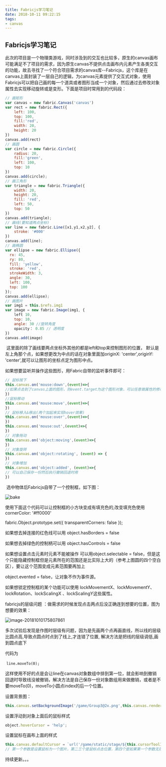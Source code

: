 ```yaml
---
title: Fabricjs学习笔记
date: 2018-10-11 09:22:15
tags:
- canvas
---
```


## Fabricjs学习笔记

 	

​	此次的项目是一个物理类游戏，同时涉及到的交互也比较多，原生的canvas画布可能满足不了项目的需求，因为原生canvas不提供点击画布内元素产生各类交互的功能，故去寻找了一个符合项目需求的canvas库--Fabricjs，这个库是在canvas上面封装了一层自己的逻辑，为canvas元素提供了交互式对象，使用Fabricjs可以把自己画的每一个道具或者图形当成一个对象，然后通过去修改对象属性去实现移动旋转或是变形。下面是项目时常用到的代码段：

<!-- more -->

```javascript
// 画矩形
var canvas = new fabric.Canvas('canvas')
var rect = new fabric.Rect({
    left: 100,
    top: 100,
    fill:'red',
    width: 20,
  	height: 20
})
canvas.add(rect)
// 画圆
var circle = new fabric.Circle({
    radius: 20,
    fill:'green',
    left: 100,
    top: 10
})
canvas.add(circle);
// 画三角形
var triangle = new fabric.Triangle({
    width: 20,
    height: 20,
    fill: 'red',
    left: 50,
    top: 50
})
canvas.add(triangle);
// 画线(要知道两点坐标)
var line = new fabric.Line([x1,y1,x2,y2], {
    stroke: '#000'
})
canvas.add(line);
// 画椭圆
var ellipse = new fabric.Ellipse({
  rx: 45,
  ry: 80,
  fill: 'yellow',
  stroke: 'red',
  strokeWidth: 3,
  angle: 30,
  left: 100,
  top: 100
});
canvas.add(ellipse);
// 画图片
var img1 = this.$refs.img1
var image = new fabric.Image(img1, {
    left 10,
    top: 10,
    angle: 30 //旋转角度
    opacity： 0.85 // 透明度
})
canvas.add(image)
```

​	这里面的除了画线要两点坐标外其他的都是left和top来控制图形的位置， 默认是左上角那个点，如果想更改为中点的话在对象里面加originX: 'center',originY: 'center',就可以让图形的坐标点定为图形中点。

如果想要监听并操作这些图形，用Fabric自带的监听事件即可：

```js
// 鼠标按下
this.canvas.on('mouse:down',(event)=>{
//如果点击到了canvas上面的图形，则event.target为这个图形对象，可以任意做属性的修改，另外可以用event.pointer.x和event.pointer.y来取到鼠标当前坐标用来做边界判断或是其他操作。
})
//鼠标移动
this.canvas.on('mouse:move',(event)=>{
})
// 鼠标移入&移出(两个加起来实现hover效果)
this.canvas.on('mouse:over',(event)=>{
})
this.canvas.on('mouse:out',(event)=>{
})
// 对象拖动
this.canvas.on('object:moving',(event)=>{
})
// 对象旋转
this.canvas.on('object:rotating', (event) => {
})
// 对象增加
this.canvas.on('object:added', (event)=>{
// 可以自己保存一份然后执行撤销回退时用
})
```

​	选中物体后Fabricjs自带了一个控制框，如下图：

![bake](http://ovwvaynot.bkt.clouddn.com/image-20181010171117028.png)



使用下面这个代码可以让控制框的小方块变成有填充色的,改变填充色使用cornerColor: '#ff0000'

fabric.Object.prototype.set({
    transparentCorners: false
});

如果想去掉连接的红色线可以用 object.hasBorders = false

如果想去掉绿色的控制柄可以用 object.hasControls =  false

如果想设置点击元素时元素不能被操作 可以用object.selectable = false，但是这个只能隐藏控制框但是元素所在的范围还是比实际上大的（参考上图圆的四个空白区），要让这个范围变成元素范围要再加上 

object.evented = false，让对象不作为事件源。

如果想锁定控制框的某个功能可以使用 lockMovementX、lockMovementY、lockRotation、lockScalingX 、lockScalingY这些属性。



fabricjs的层级问题 ：做需求的时候发现点击两点后没正确连到想要的位置，图为想要的效果：

![image-20181010175807861](http://ovwvaynot.bkt.clouddn.com/image-20181010175807861.png)



多次试验后发现是作图时层级有问题，因为是先画两个点再画直线，所以线的层级比圆点高,导致点圆点时点到了线上,才连错了位置, 解决方法是把线的层级调低,画到圆点底下

代码为

​        ```line.moveTo(0);```

这样使用不好的点是会让line在canvas对象数组中排到第一位，就会影响到撤销回退时导致线没被撤销，解决方法是自己保存一份对象数组用来做撤销，或者是不要moveTo(0)，moveTo小圆点index的后一个位置。

设置背景图：

```js
this.canvas.setBackgroundImage('/game/Group3@2x.png',this.canvas.renderAll.bind(this.canvas))
```

设置浮动到对象上面后的鼠标样式

```js
object.hoverCursor = 'help';
```

设置鼠标在画布上面的样式

```js
this.canvas.defaultCursor = `url('/game/static/stage/${this.cursorToolImgs[idx]}') 10 20, auto`
// 第一个参数是设置鼠标为一个图片，第二三个是鼠标点击位置，第四个是如果第一个参数无效的话可以有个备选的样式，一般用auto
```

持续更新。。。